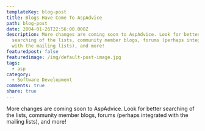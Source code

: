 ```yaml
---
templateKey: blog-post
title: Blogs Have Come To AspAdvice
path: blog-post
date: 2004-01-26T22:56:00.000Z
description: More changes are coming soon to AspAdvice. Look for better
  searching of the lists, community member blogs, forums (perhaps integrated
  with the mailing lists), and more!
featuredpost: false
featuredimage: /img/default-post-image.jpg
tags:
  - asp
category:
  - Software Development
comments: true
share: true
---
```

<!--StartFragment-->

More changes are coming soon to AspAdvice. Look for better searching of the lists, community member blogs, forums (perhaps integrated with the mailing lists), and more!

<!--EndFragment-->